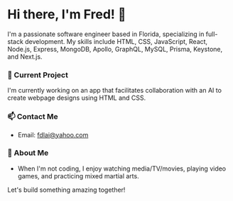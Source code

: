 # Hi there, I'm Fred! 👋

I'm a passionate software engineer based in Florida, specializing in full-stack development. My skills include HTML, CSS, JavaScript, React, Node.js, Express, MongoDB, Apollo, GraphQL, MySQL, Prisma, Keystone, and Next.js.

### 🚀 Current Project
I'm currently working on an app that facilitates collaboration with an AI to create webpage designs using HTML and CSS.

### 📫 Contact Me
- Email: fdlai@yahoo.com

### 🌟 About Me
- When I'm not coding, I enjoy watching media/TV/movies, playing video games, and practicing mixed martial arts.

Let's build something amazing together!
